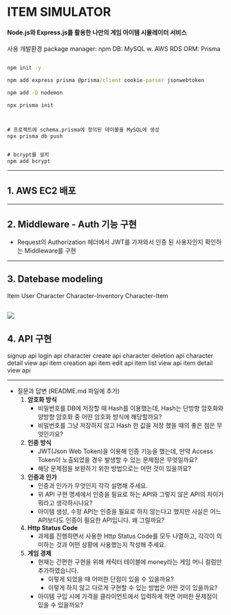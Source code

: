 
# ITEM SIMULATOR

#### Node.js와 Express.js를 활용한 나만의 게임 아이템 시뮬레이터 서비스

사용 개발환경
package manager: npm
DB: MySQL w. AWS RDS
ORM: Prisma




```cmd

npm init -y

npm add express prisma @prisma/client cookie-parser jsonwebtoken

npm add -D nodemon

npx prisma init



# 프로젝트에 schema.prisma에 정의된 테이블을 MySQL에 생성
npx prisma db push


# bcrypt를 설치
npm add bcrypt

```


---

## 1. AWS EC2 배포

---

## 2. Middleware - Auth 기능 구현

- Request의 Authorization 헤더에서 JWT를 가져와서 인증 된 사용자인지 확인하는 Middleware를 구현

---

## 3. Datebase modeling

Item
User
Character
Character-Inventory
Character-Item

![](https://velog.velcdn.com/images/nuketuna/post/b5819d08-b5c3-4056-979a-e9ae4ba874d2/image.png)
---

## 4. API 구현

signup api
login api
character create api
character deletion api
character detail view api
item creation api
item edit api
item list view api
item detail view api

---


+ 질문과 답변 (README.md 파일에 추가)
    1. **암호화 방식**
        - 비밀번호를 DB에 저장할 때 Hash를 이용했는데, Hash는 단방향 암호화와 양방향 암호화 중 어떤 암호화 방식에 해당할까요?
        - 비밀번호를 그냥 저장하지 않고 Hash 한 값을 저장 했을 때의 좋은 점은 무엇인가요?
    2. **인증 방식**
        - JWT(Json Web Token)을 이용해 인증 기능을 했는데, 만약 Access Token이 노출되었을 경우 발생할 수 있는 문제점은 무엇일까요?
        - 해당 문제점을 보완하기 위한 방법으로는 어떤 것이 있을까요?
    3. **인증과 인가**
        - 인증과 인가가 무엇인지 각각 설명해 주세요.
        - 위 API 구현 명세에서 인증을 필요로 하는 API와 그렇지 않은 API의 차이가 뭐라고 생각하시나요?
        - 아이템 생성, 수정 API는 인증을 필요로 하지 않는다고 했지만 사실은 어느 API보다도 인증이 필요한 API입니다. 왜 그럴까요?
    4. **Http Status Code**
        - 과제를 진행하면서 사용한 Http Status Code를 모두 나열하고, 각각이 의미하는 것과 어떤 상황에 사용했는지 작성해 주세요.
    5. **게임 경제**
        - 현재는 간편한 구현을 위해 캐릭터 테이블에 money라는 게임 머니 컬럼만 추가하였습니다.
            - 이렇게 되었을 때 어떠한 단점이 있을 수 있을까요?
            - 이렇게 하지 않고 다르게 구현할 수 있는 방법은 어떤 것이 있을까요?
        - 아이템 구입 시에 가격을 클라이언트에서 입력하게 하면 어떠한 문제점이 있을 수 있을까요?